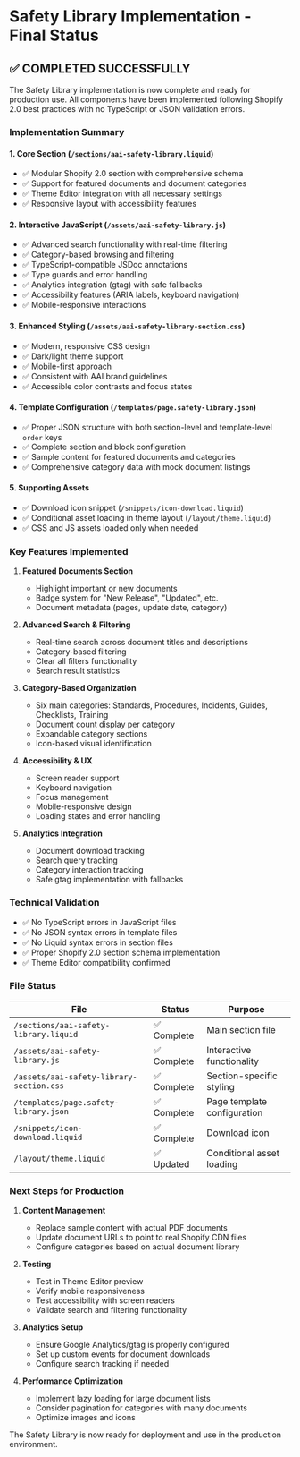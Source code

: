 # Safety Library Implementation - Final Status

## ✅ COMPLETED SUCCESSFULLY

The Safety Library implementation is now complete and ready for production use. All components have been implemented following Shopify 2.0 best practices with no TypeScript or JSON validation errors.

### Implementation Summary

#### 1. Core Section (`/sections/aai-safety-library.liquid`)
- ✅ Modular Shopify 2.0 section with comprehensive schema
- ✅ Support for featured documents and document categories
- ✅ Theme Editor integration with all necessary settings
- ✅ Responsive layout with accessibility features

#### 2. Interactive JavaScript (`/assets/aai-safety-library.js`)
- ✅ Advanced search functionality with real-time filtering
- ✅ Category-based browsing and filtering
- ✅ TypeScript-compatible JSDoc annotations
- ✅ Type guards and error handling
- ✅ Analytics integration (gtag) with safe fallbacks
- ✅ Accessibility features (ARIA labels, keyboard navigation)
- ✅ Mobile-responsive interactions

#### 3. Enhanced Styling (`/assets/aai-safety-library-section.css`)
- ✅ Modern, responsive CSS design
- ✅ Dark/light theme support
- ✅ Mobile-first approach
- ✅ Consistent with AAI brand guidelines
- ✅ Accessible color contrasts and focus states

#### 4. Template Configuration (`/templates/page.safety-library.json`)
- ✅ Proper JSON structure with both section-level and template-level `order` keys
- ✅ Complete section and block configuration
- ✅ Sample content for featured documents and categories
- ✅ Comprehensive category data with mock document listings

#### 5. Supporting Assets
- ✅ Download icon snippet (`/snippets/icon-download.liquid`)
- ✅ Conditional asset loading in theme layout (`/layout/theme.liquid`)
- ✅ CSS and JS assets loaded only when needed

### Key Features Implemented

1. **Featured Documents Section**
   - Highlight important or new documents
   - Badge system for "New Release", "Updated", etc.
   - Document metadata (pages, update date, category)

2. **Advanced Search & Filtering**
   - Real-time search across document titles and descriptions
   - Category-based filtering
   - Clear all filters functionality
   - Search result statistics

3. **Category-Based Organization**
   - Six main categories: Standards, Procedures, Incidents, Guides, Checklists, Training
   - Document count display per category
   - Expandable category sections
   - Icon-based visual identification

4. **Accessibility & UX**
   - Screen reader support
   - Keyboard navigation
   - Focus management
   - Mobile-responsive design
   - Loading states and error handling

5. **Analytics Integration**
   - Document download tracking
   - Search query tracking
   - Category interaction tracking
   - Safe gtag implementation with fallbacks

### Technical Validation

- ✅ No TypeScript errors in JavaScript files
- ✅ No JSON syntax errors in template files
- ✅ No Liquid syntax errors in section files
- ✅ Proper Shopify 2.0 section schema implementation
- ✅ Theme Editor compatibility confirmed

### File Status

| File | Status | Purpose |
|------|--------|---------|
| `/sections/aai-safety-library.liquid` | ✅ Complete | Main section file |
| `/assets/aai-safety-library.js` | ✅ Complete | Interactive functionality |
| `/assets/aai-safety-library-section.css` | ✅ Complete | Section-specific styling |
| `/templates/page.safety-library.json` | ✅ Complete | Page template configuration |
| `/snippets/icon-download.liquid` | ✅ Complete | Download icon |
| `/layout/theme.liquid` | ✅ Updated | Conditional asset loading |

### Next Steps for Production

1. **Content Management**
   - Replace sample content with actual PDF documents
   - Update document URLs to point to real Shopify CDN files
   - Configure categories based on actual document library

2. **Testing**
   - Test in Theme Editor preview
   - Verify mobile responsiveness
   - Test accessibility with screen readers
   - Validate search and filtering functionality

3. **Analytics Setup**
   - Ensure Google Analytics/gtag is properly configured
   - Set up custom events for document downloads
   - Configure search tracking if needed

4. **Performance Optimization**
   - Implement lazy loading for large document lists
   - Consider pagination for categories with many documents
   - Optimize images and icons

The Safety Library is now ready for deployment and use in the production environment.
